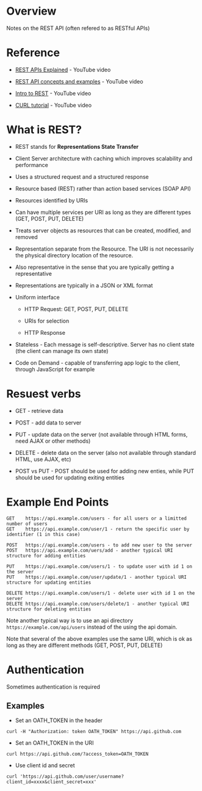 # Overview

Notes on the REST API (often refered to as RESTful APIs)

# Reference

* [REST APIs Explained](https://www.youtube.com/watch?v=Q-BpqyOT3a8) - YouTube video

* [REST API concepts and examples](https://www.youtube.com/watch?v=7YcW25PHnAA) - YouTube video

* [Intro to REST](https://www.youtube.com/watch?v=llpr5924N7E) - YouTube video

* [CURL tutorial](https://www.youtube.com/watch?v=7XUibDYw4mc) - YouTube video

# What is REST?

* REST stands for **Representations State Transfer**

* Client Server architecture with caching which improves scalability and performance

* Uses a structured request and a structured response

* Resource based (REST) rather than action based services (SOAP API)

* Resources identified by URIs

* Can have multiple services per URI as long as they are different types (GET, POST, PUT, DELETE)

* Treats server objects as resources that can be created, modified, and removed

* Representation separate from the Resource.  The URI is not necessarily the physical directory location of the resource.

* Also representative  in the sense that you are typically getting a representative 

* Representations are typically in a JSON or XML format

* Uniform interface

  * HTTP Request: GET, POST, PUT, DELETE
  
  * URIs for selection
  
  * HTTP Response

* Stateless - Each message is self-descriptive.  Server has no client state (the client can manage its own state)

* Code on Demand - capable of transferring app logic to the client, through JavaScript for example

# Resuest verbs

* GET - retrieve data

* POST - add data to server

* PUT - update data on the server (not available through HTML forms, need AJAX or other methods)

* DELETE - delete data on the server (also not available through standard HTML, use AJAX, etc)

* POST vs PUT - POST should be used for adding new enties, while PUT should be used for updating exiting entities

# Example End Points

```
GET    https://api.example.com/users - for all users or a limitted number of users
GET    https://api.example.com/user/1 - return the specific user by identifier (1 in this case)

POST   https://api.example.com/users - to add new user to the server
POST   https://api.example.com/uers/add - another typical URI structure for adding entities

PUT    https://api.example.com/users/1 - to update user with id 1 on the server
PUT    https://api.example.com/user/update/1 - another typical URI structure for updating entities

DELETE https://api.example.com/users/1 - delete user with id 1 on the server
DELETE https://api.example.com/users/delete/1 - another typical URI structure for deleting entities
```
Note another typical way is to use an api directory `https://example.com/api/users` instead of the using the api domain.

Note that several of the above examples use the same URI, which is ok as long as they are different methods (GET, POST, PUT, DELETE)

# Authentication

Sometimes authentication is required

## Examples

* Set an OATH_TOKEN in the header

`curl -H "Authorization: token OATH_TOKEN" https://api.github.com`

* Set an OATH_TOKEN in the URI

`curl https://api.github.com/?access_token=OATH_TOKEN`

* Use client id and secret

`curl 'https://api.github.com/user/username?client_id=xxxx&client_secret=xxx'`
